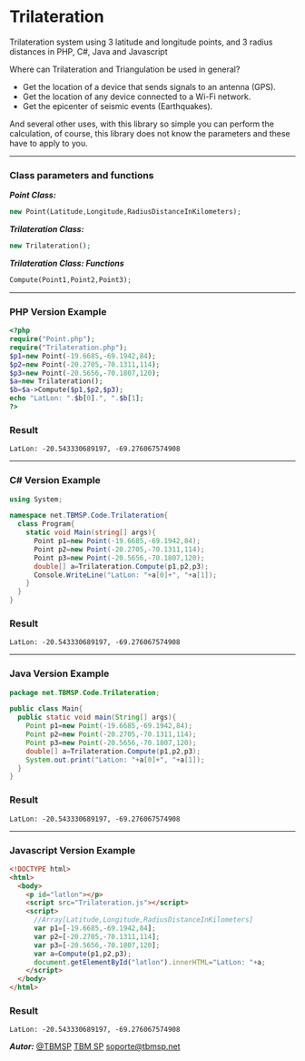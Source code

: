 # Trilateration
Trilateration system using 3 latitude and longitude points, and 3 radius distances in PHP, C#, Java and Javascript

Where can Trilateration and Triangulation be used in general?
- Get the location of a device that sends signals to an antenna (GPS).
- Get the location of any device connected to a Wi-Fi network.
- Get the epicenter of seismic events (Earthquakes).

And several other uses, with this library so simple you can perform the calculation, of course, this library does not know the parameters and these have to apply to you.

---
### Class parameters and functions
***Point Class:***
```php
new Point(Latitude,Longitude,RadiusDistanceInKilometers);
```
***Trilateration Class:***
```php
new Trilateration();
```
***Trilateration Class: Functions***
```php
Compute(Point1,Point2,Point3);
```
---
### PHP Version Example
```php
<?php
require("Point.php");
require("Trilateration.php");
$p1=new Point(-19.6685,-69.1942,84);
$p2=new Point(-20.2705,-70.1311,114);
$p3=new Point(-20.5656,-70.1807,120);
$a=new Trilateration();
$b=$a->Compute($p1,$p2,$p3);
echo "LatLon: ".$b[0].", ".$b[1];
?>
```
### Result
```
LatLon: -20.543330689197, -69.276067574908
```

---
### C# Version Example
```c#
using System;

namespace net.TBMSP.Code.Trilateration{
  class Program{
    static void Main(string[] args){
      Point p1=new Point(-19.6685,-69.1942,84);
      Point p2=new Point(-20.2705,-70.1311,114);
      Point p3=new Point(-20.5656,-70.1807,120);
      double[] a=Trilateration.Compute(p1,p2,p3);
      Console.WriteLine("LatLon: "+a[0]+", "+a[1]);
    }
  }
}
```
### Result
```
LatLon: -20.543330689197, -69.276067574908
```

---
### Java Version Example
```java
package net.TBMSP.Code.Trilateration;

public class Main{
  public static void main(String[] args){
    Point p1=new Point(-19.6685,-69.1942,84);
    Point p2=new Point(-20.2705,-70.1311,114);
    Point p3=new Point(-20.5656,-70.1807,120);
    double[] a=Trilateration.Compute(p1,p2,p3);
    System.out.print("LatLon: "+a[0]+", "+a[1]);
  }
}
```
### Result
```
LatLon: -20.543330689197, -69.276067574908
```

---
### Javascript Version Example
```html
<!DOCTYPE html>
<html>
  <body>
    <p id="latlon"></p>
    <script src="Trilateration.js"></script> 
    <script>
      //Array[Latitude,Longitude,RadiusDistanceInKilometers]
      var p1=[-19.6685,-69.1942,84];
      var p2=[-20.2705,-70.1311,114];
      var p3=[-20.5656,-70.1807,120];
      var a=Compute(p1,p2,p3);
      document.getElementById("latlon").innerHTML="LatLon: "+a;
    </script>
  </body>
</html>
```
### Result
```
LatLon: -20.543330689197, -69.276067574908
```

***Autor:*** <a href="https://twitter.com/TBMSP">@TBMSP</a>
<a href="http://tbmsp.net/">TBM SP</a>
<soporte@tbmsp.net>
